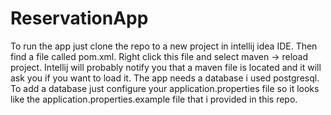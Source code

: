 # ReservationApp

To run the app just clone the repo to a new project in intellij idea IDE. Then find a file called pom.xml. Right click this file and select maven -> reload project. Intellij will probably notify you that a maven file is located and it will ask you if you want to load it.
The app needs a database i used postgresql. To add a database just configure your application.properties file so it looks like the application.properties.example file that i provided in this repo.
